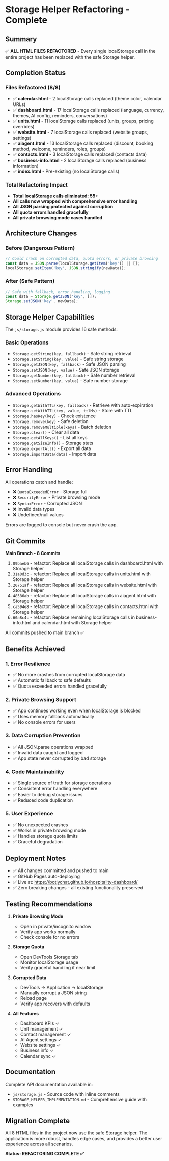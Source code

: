 # Storage Helper Refactoring - Complete

## Summary

✅ **ALL HTML FILES REFACTORED** - Every single localStorage call in the entire project has been replaced with the safe Storage helper.

## Completion Status

### Files Refactored (8/8)
- ✅ **calendar.html** - 2 localStorage calls replaced (theme color, calendar URLs)
- ✅ **dashboard.html** - 17 localStorage calls replaced (language, currency, themes, AI config, reminders, conversations)
- ✅ **units.html** - 11 localStorage calls replaced (units, groups, pricing overrides)
- ✅ **website.html** - 7 localStorage calls replaced (website groups, settings)
- ✅ **aiagent.html** - 13 localStorage calls replaced (discount, booking method, welcome, reminders, roles, groups)
- ✅ **contacts.html** - 3 localStorage calls replaced (contacts data)
- ✅ **business-info.html** - 2 localStorage calls replaced (business information)
- ✅ **index.html** - Pre-existing (no localStorage calls)

### Total Refactoring Impact
- **Total localStorage calls eliminated: 55+**
- **All calls now wrapped with comprehensive error handling**
- **All JSON parsing protected against corruption**
- **All quota errors handled gracefully**
- **All private browsing mode cases handled**

## Architecture Changes

### Before (Dangerous Pattern)
```javascript
// Could crash on corrupted data, quota errors, or private browsing
const data = JSON.parse(localStorage.getItem('key')) || [];
localStorage.setItem('key', JSON.stringify(newData));
```

### After (Safe Pattern)
```javascript
// Safe with fallback, error handling, logging
const data = Storage.getJSON('key', []);
Storage.setJSON('key', newData);
```

## Storage Helper Capabilities

The `js/storage.js` module provides 16 safe methods:

### Basic Operations
- `Storage.getString(key, fallback)` - Safe string retrieval
- `Storage.setString(key, value)` - Safe string storage
- `Storage.getJSON(key, fallback)` - Safe JSON parsing
- `Storage.setJSON(key, value)` - Safe JSON storage
- `Storage.getNumber(key, fallback)` - Safe number retrieval
- `Storage.setNumber(key, value)` - Safe number storage

### Advanced Operations
- `Storage.getWithTTL(key, fallback)` - Retrieve with auto-expiration
- `Storage.setWithTTL(key, value, ttlMs)` - Store with TTL
- `Storage.hasKey(key)` - Check existence
- `Storage.remove(key)` - Safe deletion
- `Storage.removeMultiple(keys)` - Batch deletion
- `Storage.clear()` - Clear all data
- `Storage.getAllKeys()` - List all keys
- `Storage.getSizeInfo()` - Storage stats
- `Storage.exportAll()` - Export all data
- `Storage.importData(data)` - Import data

## Error Handling

All operations catch and handle:
- ❌ `QuotaExceededError` - Storage full
- ❌ `SecurityError` - Private browsing mode
- ❌ `SyntaxError` - Corrupted JSON
- ❌ Invalid data types
- ❌ Undefined/null values

Errors are logged to console but never crash the app.

## Git Commits

**Main Branch - 8 Commits**

1. `09baeb6` - refactor: Replace all localStorage calls in dashboard.html with Storage helper
2. `31a0d3c` - refactor: Replace all localStorage calls in units.html with Storage helper
3. `20751af` - refactor: Replace all localStorage calls in website.html with Storage helper
4. `48586ab` - refactor: Replace all localStorage calls in aiagent.html with Storage helper
5. `ca594e8` - refactor: Replace all localStorage calls in contacts.html with Storage helper
6. `60a8c4c` - refactor: Replace remaining localStorage calls in business-info.html and calendar.html with Storage helper

All commits pushed to main branch ✅

## Benefits Achieved

### 1. **Error Resilience**
- ✅ No more crashes from corrupted localStorage data
- ✅ Automatic fallback to safe defaults
- ✅ Quota exceeded errors handled gracefully

### 2. **Private Browsing Support**
- ✅ App continues working even when localStorage is blocked
- ✅ Uses memory fallback automatically
- ✅ No console errors for users

### 3. **Data Corruption Prevention**
- ✅ All JSON.parse operations wrapped
- ✅ Invalid data caught and logged
- ✅ App state never corrupted by bad storage

### 4. **Code Maintainability**
- ✅ Single source of truth for storage operations
- ✅ Consistent error handling everywhere
- ✅ Easier to debug storage issues
- ✅ Reduced code duplication

### 5. **User Experience**
- ✅ No unexpected crashes
- ✅ Works in private browsing mode
- ✅ Handles storage quota limits
- ✅ Graceful degradation

## Deployment Notes

- ✅ All changes committed and pushed to main
- ✅ GitHub Pages auto-deploying
- ✅ Live at: https://botlychat.github.io/hospitality-dashboard/
- ✅ Zero breaking changes - all existing functionality preserved

## Testing Recommendations

1. **Private Browsing Mode**
   - Open in private/incognito window
   - Verify app works normally
   - Check console for no errors

2. **Storage Quota**
   - Open DevTools Storage tab
   - Monitor localStorage usage
   - Verify graceful handling if near limit

3. **Corrupted Data**
   - DevTools → Application → localStorage
   - Manually corrupt a JSON string
   - Reload page
   - Verify app recovers with defaults

4. **All Features**
   - Dashboard KPIs ✓
   - Unit management ✓
   - Contact management ✓
   - AI Agent settings ✓
   - Website settings ✓
   - Business info ✓
   - Calendar sync ✓

## Documentation

Complete API documentation available in:
- `js/storage.js` - Source code with inline comments
- `STORAGE_HELPER_IMPLEMENTATION.md` - Comprehensive guide with examples

## Migration Complete

All 8 HTML files in the project now use the safe Storage helper. The application is more robust, handles edge cases, and provides a better user experience across all scenarios.

**Status: REFACTORING COMPLETE ✅**
